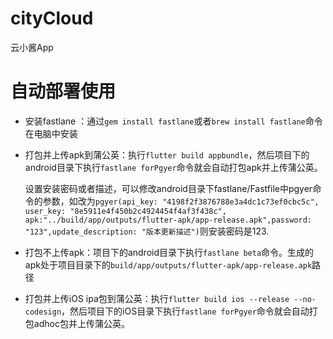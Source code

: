 # cityCloud
云小酱App


# 自动部署使用
* 安装fastlane ：通过`gem install fastlane`或者`brew install fastlane`命令在电脑中安装
* 打包并上传apk到蒲公英：执行`flutter build appbundle`，然后项目下的android目录下执行`fastlane forPgyer`命令就会自动打包apk并上传蒲公英。
  
  设置安装密码或者描述，可以修改android目录下fastlane/Fastfile中pgyer命令的参数，如改为`pgyer(api_key: "4198f2f3876788e3a4dc1c73ef0cbc5c", user_key: "8e5911e4f450b2c4924454f4af3f438c", apk:"../build/app/outputs/flutter-apk/app-release.apk",password: "123",update_description: "版本更新描述")`则安装密码是123.
* 打包不上传apk：项目下的android目录下执行`fastlane beta`命令。生成的apk处于项目目录下的`build/app/outputs/flutter-apk/app-release.apk`路径
* 打包并上传iOS ipa包到蒲公英：执行`flutter build ios --release --no-codesign`，然后项目下的iOS目录下执行`fastlane forPgyer`命令就会自动打包adhoc包并上传蒲公英。